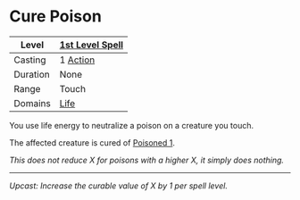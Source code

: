 # Cure Poison

| Level    | [1st Level Spell](1st%20Level%20Spells.md)        |
| -------- | --------------------------------------------------- |
| Casting  | 1 [Action](../../../../Game%20Procedures/Core%20Procedures/Action.md) |
| Duration | None                                                |
| Range    | Touch                                               |
| Domains  | [Life](../../Spell%20Domains/Life.md)            |

You use life energy to neutralize a poison on a creature you touch.

The affected creature is cured of [Poisoned 1](../../../../Game%20Procedures/Conditions/Poisoned.md).

*This does not reduce X for poisons with a higher X, it simply does nothing.*

---
*Upcast: Increase the curable value of X by 1 per spell level.*
